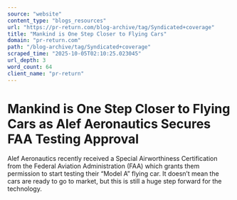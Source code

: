 ```yaml
---
source: "website"
content_type: "blogs_resources"
url: "https://pr-return.com/blog-archive/tag/Syndicated+coverage"
title: "Mankind is One Step Closer to Flying Cars"
domain: "pr-return.com"
path: "/blog-archive/tag/Syndicated+coverage"
scraped_time: "2025-10-05T02:10:25.023045"
url_depth: 3
word_count: 64
client_name: "pr-return"
---
```


# Mankind is One Step Closer to Flying Cars as Alef Aeronautics Secures FAA Testing Approval

Alef Aeronautics recently received a Special Airworthiness Certification from the Federal Aviation Administration (FAA) which grants them permission to start testing their “Model A” flying car. It doesn’t mean the cars are ready to go to market, but this is still a huge step forward for the technology.